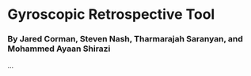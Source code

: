 # Gyroscopic Retrospective Tool
### By Jared Corman, Steven Nash, Tharmarajah Saranyan, and Mohammed Ayaan Shirazi

...

